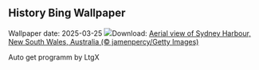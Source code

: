 ## History Bing Wallpaper
Wallpaper date: 2025-03-25
![](https://www.bing.com/th?id=OHR.SydneyHarbour_EN-GB4487505878_UHD.jpg&w=1000)Download: [Aerial view of Sydney Harbour, New South Wales, Australia (© jamenpercy/Getty Images)](https://www.bing.com/th?id=OHR.SydneyHarbour_EN-GB4487505878_UHD.jpg)

Auto get programm by LtgX
